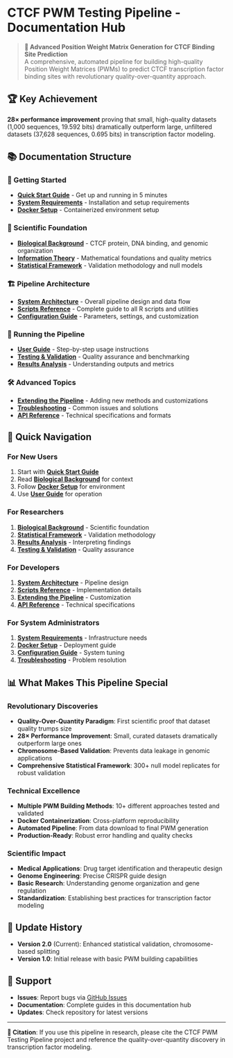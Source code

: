 # CTCF PWM Testing Pipeline - Documentation Hub

> **🧬 Advanced Position Weight Matrix Generation for CTCF Binding Site Prediction**  
> A comprehensive, automated pipeline for building high-quality Position Weight Matrices (PWMs) to predict CTCF transcription factor binding sites with revolutionary quality-over-quantity approach.

## 🏆 Key Achievement

**28× performance improvement** proving that small, high-quality datasets (1,000 sequences, 19.592 bits) dramatically outperform large, unfiltered datasets (37,628 sequences, 0.695 bits) in transcription factor modeling.

## 📚 Documentation Structure

### 🚀 Getting Started
- **[Quick Start Guide](01-quick-start.md)** - Get up and running in 5 minutes
- **[System Requirements](02-system-requirements.md)** - Installation and setup requirements
- **[Docker Setup](03-docker-setup.md)** - Containerized environment setup

### 🧬 Scientific Foundation
- **[Biological Background](04-biological-background.md)** - CTCF protein, DNA binding, and genomic organization
- **[Information Theory](05-information-theory.md)** - Mathematical foundations and quality metrics
- **[Statistical Framework](06-statistical-framework.md)** - Validation methodology and null models

### 🏗️ Pipeline Architecture
- **[System Architecture](07-system-architecture.md)** - Overall pipeline design and data flow
- **[Scripts Reference](08-scripts-reference.md)** - Complete guide to all R scripts and utilities
- **[Configuration Guide](09-configuration.md)** - Parameters, settings, and customization

### 🔬 Running the Pipeline
- **[User Guide](10-user-guide.md)** - Step-by-step usage instructions
- **[Testing & Validation](11-testing-validation.md)** - Quality assurance and benchmarking
- **[Results Analysis](12-results-analysis.md)** - Understanding outputs and metrics

### 🛠️ Advanced Topics
- **[Extending the Pipeline](13-extending-pipeline.md)** - Adding new methods and customizations
- **[Troubleshooting](14-troubleshooting.md)** - Common issues and solutions
- **[API Reference](15-api-reference.md)** - Technical specifications and formats

## 🎯 Quick Navigation

### For New Users
1. Start with **[Quick Start Guide](01-quick-start.md)**
2. Read **[Biological Background](04-biological-background.md)** for context
3. Follow **[Docker Setup](03-docker-setup.md)** for environment
4. Use **[User Guide](10-user-guide.md)** for operation

### For Researchers
1. **[Biological Background](04-biological-background.md)** - Scientific foundation
2. **[Statistical Framework](06-statistical-framework.md)** - Validation methodology
3. **[Results Analysis](12-results-analysis.md)** - Interpreting findings
4. **[Testing & Validation](11-testing-validation.md)** - Quality assurance

### For Developers
1. **[System Architecture](07-system-architecture.md)** - Pipeline design
2. **[Scripts Reference](08-scripts-reference.md)** - Implementation details
3. **[Extending the Pipeline](13-extending-pipeline.md)** - Customization
4. **[API Reference](15-api-reference.md)** - Technical specifications

### For System Administrators
1. **[System Requirements](02-system-requirements.md)** - Infrastructure needs
2. **[Docker Setup](03-docker-setup.md)** - Deployment guide
3. **[Configuration Guide](09-configuration.md)** - System tuning
4. **[Troubleshooting](14-troubleshooting.md)** - Problem resolution

## 📊 What Makes This Pipeline Special

### Revolutionary Discoveries
- **Quality-Over-Quantity Paradigm**: First scientific proof that dataset quality trumps size
- **28× Performance Improvement**: Small, curated datasets dramatically outperform large ones
- **Chromosome-Based Validation**: Prevents data leakage in genomic applications
- **Comprehensive Statistical Framework**: 300+ null model replicates for robust validation

### Technical Excellence
- **Multiple PWM Building Methods**: 10+ different approaches tested and validated
- **Docker Containerization**: Cross-platform reproducibility
- **Automated Pipeline**: From data download to final PWM generation
- **Production-Ready**: Robust error handling and quality checks

### Scientific Impact
- **Medical Applications**: Drug target identification and therapeutic design
- **Genome Engineering**: Precise CRISPR guide design
- **Basic Research**: Understanding genome organization and gene regulation
- **Standardization**: Establishing best practices for transcription factor modeling

## 🔄 Update History

- **Version 2.0** (Current): Enhanced statistical validation, chromosome-based splitting
- **Version 1.0**: Initial release with basic PWM building capabilities

## 📧 Support

- **Issues**: Report bugs via [GitHub Issues](https://github.com/iiyyll01lin/ctcf-predictor/issues)
- **Documentation**: Complete guides in this documentation hub
- **Updates**: Check repository for latest versions

---

**🔬 Citation**: If you use this pipeline in research, please cite the CTCF PWM Testing Pipeline project and reference the quality-over-quantity discovery in transcription factor modeling.

